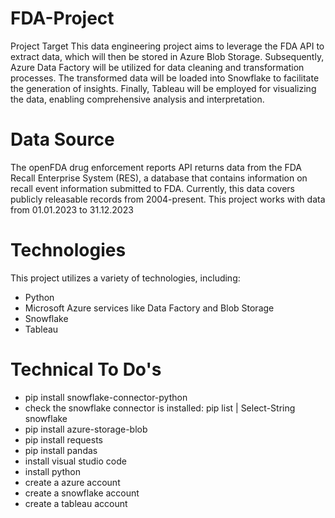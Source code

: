 # FDA-Project
Project Target
This data engineering project aims to leverage the FDA API to extract data, which will then be stored in Azure Blob Storage. Subsequently, Azure Data Factory will be utilized for data cleaning and transformation processes. The transformed data will be loaded into Snowflake to facilitate the generation of insights. Finally, Tableau will be employed for visualizing the data, enabling comprehensive analysis and interpretation.

# Data Source
The openFDA drug enforcement reports API returns data from the FDA Recall Enterprise System (RES), a database that contains information on recall event information submitted to FDA. Currently, this data covers publicly releasable records from 2004-present. This project works with data from 01.01.2023 to 31.12.2023

# Technologies
This project utilizes a variety of technologies, including:
- Python
- Microsoft Azure services like Data Factory and Blob Storage
- Snowflake
- Tableau

# Technical To Do's
- pip install snowflake-connector-python
- check the snowflake connector is installed: pip list | Select-String snowflake
- pip install azure-storage-blob
- pip install requests
- pip install pandas
- install visual studio code
- install python
- create a azure account 
- create a snowflake account
- create a tableau account



